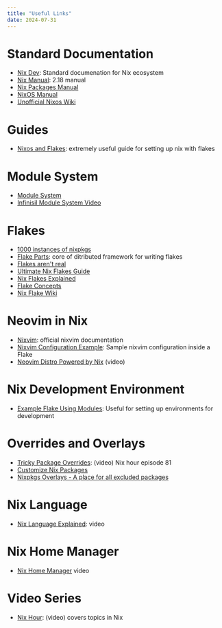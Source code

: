 ```yaml
---
title: "Useful Links"
date: 2024-07-31
---
```


# Standard Documentation

- [Nix Dev](https://nix.dev/): Standard documenation for Nix ecosystem
- [Nix Manual](https://nix.dev/manual/nix/2.18/): 2.18 manual
- [Nix Packages Manual](https://nixos.org/manual/nixpkgs/stable/)
- [NixOS Manual](https://nixos.org/manual/nixos/stable/)
- [Unofficial Nixos Wiki](https://nixos.wiki/wiki/Main_Page)

# Guides

- [Nixos and Flakes](https://nixos-and-flakes.thiscute.world/introduction/): extremely useful guide for setting up nix with flakes

# Module System

- [Module System](https://nix.dev/tutorials/module-system/)
- [Infinisil Module System Video](https://infinisil.com/modules.mp4)

# Flakes

- [1000 instances of nixpkgs](https://zimbatm.com/notes/1000-instances-of-nixpkgs)
- [Flake Parts](https://flake.parts/): core of ditributed framework for writing flakes
- [Flakes aren't real](https://jade.fyi/blog/flakes-arent-real/)
- [Ultimate Nix Flakes Guide](https://www.youtube.com/watch?v=JCeYq72Sko0)
- [Nix Flakes Explained](https://www.youtube.com/watch?v=S3VBi6kHw5c)
- [Flake Concepts](https://zero-to-nix.com/concepts/flakes)
- [Nix Flake Wiki](https://nixos.wiki/wiki/Flakes)

# Neovim in Nix

- [Nixvim](https://nix-community.github.io/nixvim/): official nixvim documentation
- [Nixvim Configuration Example](https://github.com/owejow/nixvim-config): Sample nixvim configuration inside a Flake
- [Neovim Distro Powered by Nix](https://www.youtube.com/watch?v=b641h63lqy0) (video)

# Nix Development Environment

- [Example Flake Using Modules](https://github.com/Sapo-Dorado/nix-services): Useful for setting up environments for development

# Overrides and Overlays

- [Tricky Package Overrides](https://www.youtube.com/watch?v=VkkUzggJejo&list=PLyzwHTVJlRc8yjlx4VR4LU5A5O44og9in): (video) Nix hour episode 81
- [Customize Nix Packages](https://www.youtube.com/watch?v=jHb7Pe7x1ZY)
- [Nixpkgs Overlays - A place for all excluded packages](https://www.youtube.com/watch?v=W85mF1zWA2o)

# Nix Language

- [Nix Language Explained](https://www.youtube.com/watch?v=UgrwoAGSPOQ): video

# Nix Home Manager

- [Nix Home Manager](https://www.youtube.com/watch?v=FcC2dzecovw) video

# Video Series

- [Nix Hour](https://www.youtube.com/watch?v=VkkUzggJejo&list=PLyzwHTVJlRc8yjlx4VR4LU5A5O44og9in): (video) covers topics in Nix
